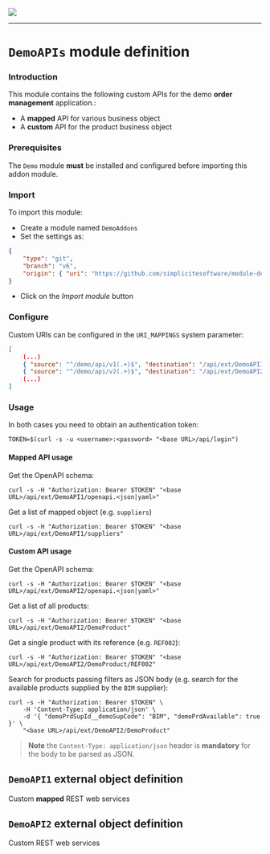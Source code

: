 <!--
 ___ _            _ _    _ _    __
/ __(_)_ __  _ __| (_)__(_) |_ /_/
\__ \ | '  \| '_ \ | / _| |  _/ -_)
|___/_|_|_|_| .__/_|_\__|_|\__\___|
            |_| 
-->
![](https://platform.simplicite.io/logos/standard/logo250.png)
* * *

`DemoAPIs` module definition
============================

### Introduction

This module contains the following custom APIs for the demo **order management** application.:

- A **mapped** API for various business object
- A **custom** API for the product business object

### Prerequisites

The `Demo` module **must** be installed and configured before importing this addon module.

### Import

To import this module:

- Create a module named `DemoAddons`
- Set the settings as:

```json
{
	"type": "git",
	"branch": "v6",
	"origin": { "uri": "https://github.com/simplicitesoftware/module-demo-apis.git" }
}
```

- Click on the _Import module_ button

### Configure

Custom URIs can be configured in the `URI_MAPPINGS` system parameter:

```json
[
	(...)
	{ "source": "^/demo/api/v1(.+)$", "destination": "/api/ext/DemoAPI1$1" },
	{ "source": "^/demo/api/v2(.+)$", "destination": "/api/ext/DemoAPI2$1" },
	(...)
]
```

### Usage

In both cases you need to obtain an authentication token:

```text
TOKEN=$(curl -s -u <username>:<password> "<base URL>/api/login")
```

#### Mapped API usage

Get the OpenAPI schema:

```text
curl -s -H "Authorization: Bearer $TOKEN" "<base URL>/api/ext/DemoAPI1/openapi.<json|yaml>"
```

Get a list of mapped object (e.g. `suppliers`)

```text
curl -s -H "Authorization: Bearer $TOKEN" "<base URL>/api/ext/DemoAPI1/suppliers"
```

#### Custom API usage

Get the OpenAPI schema:

```text
curl -s -H "Authorization: Bearer $TOKEN" "<base URL>/api/ext/DemoAPI2/openapi.<json|yaml>"
```

Get a list of all products:

```text
curl -s -H "Authorization: Bearer $TOKEN" "<base URL>/api/ext/DemoAPI2/DemoProduct"
```

Get a single product with its reference (e.g. `REF002`):

```text
curl -s -H "Authorization: Bearer $TOKEN" "<base URL>/api/ext/DemoAPI2/DemoProduct/REF002"
```

Search for products passing filters as JSON body
(e.g. search for the available products supplied by the `BIM` supplier):

```text
curl -s -H "Authorization: Bearer $TOKEN" \
    -H 'Content-Type: application/json' \
    -d '{ "demoPrdSupId__demoSupCode": "BIM", "demoPrdAvailable": true }' \
    "<base URL>/api/ext/DemoAPI2/DemoProduct"
```

> **Note** the `Content-Type: application/json` header is **mandatory** for the 
> body to be parsed as JSON.

`DemoAPI1` external object definition
-------------------------------------

Custom **mapped** REST web services


`DemoAPI2` external object definition
-------------------------------------

Custom REST web services


